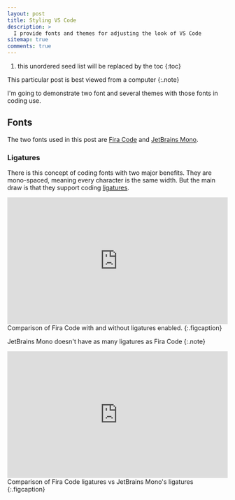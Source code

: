 ```yaml
---
layout: post
title: Styling VS Code
description: >
  I provide fonts and themes for adjusting the look of VS Code
sitemap: true
comments: true
---
```



1. this unordered seed list will be replaced by the toc
{:toc}

This particular post is best viewed from a computer
{:.note}

I'm going to demonstrate two font and several themes with those fonts in coding
use.

## Fonts

The two fonts used in this post are [Fira Code](https://github.com/tonsky/FiraCode)
and [JetBrains Mono](https://www.jetbrains.com/lp/mono/).

### Ligatures

There is this concept of coding fonts with two major benefits.
They are mono-spaced, meaning every character is the same width.
But the main draw is that they support coding [ligatures](https://en.wikipedia.org/wiki/Orthographic_ligature#Programming_languages).



<iframe frameborder="0" class="juxtapose" width="100%" height="290" src="https://cdn.knightlab.com/libs/juxtapose/latest/embed/index.html?uid=82832b26-5dbd-11eb-83c8-ebb5d6f907df"></iframe>
Comparison of Fira Code with and without ligatures enabled.
{:.figcaption}


JetBrains Mono doesn't have as many ligatures as Fira Code
{:.note}

<iframe frameborder="0" class="juxtapose" width="100%" height="290" src="https://cdn.knightlab.com/libs/juxtapose/latest/embed/index.html?uid=62a2aad6-5dc0-11eb-83c8-ebb5d6f907df"></iframe>
Comparison of Fira Code ligatures vs JetBrains Mono's ligatures
{:.figcaption}
